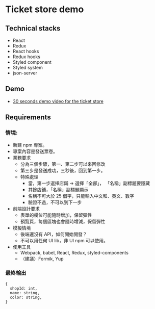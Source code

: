 # Ticket store demo

## Technical stacks
* React
* Redux
* React hooks
* Redux hooks
* Styled component
* Styled system
* json-server

## Demo
* [30 seconds demo video for the ticket store](https://www.youtube.com/watch?v=PapBtVnass0&feature=youtu.be)

## Requirements
### 情境:

- 新建 npm 專案。
- 專案內容是發送票卷。
- 業務要求
  - 分為三個步驟，第一、第二步可以來回修改
  - 第三步是發送成功，三秒後，回到第一步。
  - 特殊處理
    - 當，第一步選擇店鋪 -> 選擇「全部」，
      「名稱」副標題要隱藏
    - 其餘店鋪，「名稱」副標題顯示
    - 名稱不可大於 25 個字，只能輸入中文和、英文、數字
    - 驗證不過，不可以到下一步
- 前端設計要求
  - 表單的欄位可能隨時增加，保留彈性
  - 預覽頁，每個區塊也會隨時增減，保留彈性
- 模擬情境
  - 後端還沒有 API，如何開始開發？
  - 不可以用任何 UI lib，非 UI npm 可以使用。
- 使用工具
  - Webpack, babel, React, Redux, styled-components
  - （建議）Formik, Yup

### 最終輸出

```
{
  shopId: int,
  name: string,
  color: string,
}
```